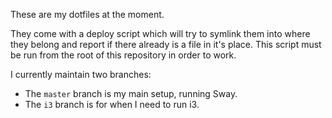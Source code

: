 These are my dotfiles at the moment.

They come with a deploy script which will try to symlink them into where they
belong and report if there already is a file in it's place. This script must be
run from the root of this repository in order to work.

I currently maintain two branches:

* The `master` branch is my main setup, running Sway.
* The `i3` branch is for when I need to run i3.
